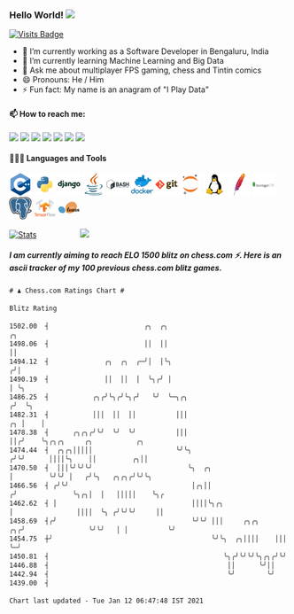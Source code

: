   ### Hello World!  <img src="https://github.com/sciencepal/sciencepal/blob/master/assets/Hi.gif" width="29px">
  [![Visits Badge](https://badges.pufler.dev/visits/sciencepal/sciencepal)](https://badges.pufler.dev/visits/sciencepal/sciencepal)
  
  - 🔭 I’m currently working as a Software Developer in Bengaluru, India
  - 🌱 I’m currently learning Machine Learning and Big Data
  - 💬 Ask me about multiplayer FPS gaming, chess and Tintin comics
  - 😄 Pronouns: He / Him
  - ⚡ Fun fact: My name is an anagram of "I Play Data"
  
  #### 📫 How to reach me:   
  [<img src="https://upload.wikimedia.org/wikipedia/commons/8/83/Steam_icon_logo.svg" width="3.5%"/>](https://steamcommunity.com/id/mongocds/)
  [<img src="https://github.com/sciencepal/sciencepal/blob/master/assets/discord-round.svg" width="3.5%"/>](https://discord.gg/MnUUbHe)
  [<img src="https://img.icons8.com/color/48/000000/twitter.png" width="3.5%"/>](https://twitter.com/sciencepal)
  [<img src="https://img.icons8.com/color/48/000000/linkedin.png" width="3.5%"/>](https://www.linkedin.com/in/adityapal1/)
  [<img src="https://img.icons8.com/fluent/48/000000/facebook-new.png" width="3.5%"/>](https://www.facebook.com/sciencepal/)
  [<img src="https://img.icons8.com/fluent/48/000000/instagram-new.png" width="3.5%"/>](https://www.instagram.com/aditya_sciencepal/)
  <a href="mailto:aditya.pal.science@gmail.com"> <img src="https://img.icons8.com/fluent/48/000000/gmail.png" width="3.5%"/> </a>
  
  #### 👨🏻‍💻 Languages and Tools <br />
  <code><img height="40" src="https://raw.githubusercontent.com/github/explore/80688e429a7d4ef2fca1e82350fe8e3517d3494d/topics/cpp/cpp.png"></code>
  <code><img height="40" src="https://raw.githubusercontent.com/github/explore/80688e429a7d4ef2fca1e82350fe8e3517d3494d/topics/python/python.png"></code>
  <code><img height="40" src="https://raw.githubusercontent.com/github/explore/80688e429a7d4ef2fca1e82350fe8e3517d3494d/topics/django/django.png"></code>
  <code><img height="40" src="https://raw.githubusercontent.com/github/explore/80688e429a7d4ef2fca1e82350fe8e3517d3494d/topics/java/java.png"></code>
  <code><img height="40" src="https://raw.githubusercontent.com/github/explore/80688e429a7d4ef2fca1e82350fe8e3517d3494d/topics/bash/bash.png"></code>
  <code><img height="40" src="https://raw.githubusercontent.com/github/explore/80688e429a7d4ef2fca1e82350fe8e3517d3494d/topics/docker/docker.png"></code>
  <code><img height="40" src="https://raw.githubusercontent.com/github/explore/80688e429a7d4ef2fca1e82350fe8e3517d3494d/topics/git/git.png"></code>
  <code><img height="40" src="https://raw.githubusercontent.com/github/explore/80688e429a7d4ef2fca1e82350fe8e3517d3494d/topics/jupyter-notebook/jupyter-notebook.png"></code>
  <code><img height="40" src="https://raw.githubusercontent.com/github/explore/80688e429a7d4ef2fca1e82350fe8e3517d3494d/topics/linux/linux.png"></code>
  <code><img height="40" src="https://raw.githubusercontent.com/github/explore/80688e429a7d4ef2fca1e82350fe8e3517d3494d/topics/maven/maven.png"></code>
  <code><img height="40" src="https://raw.githubusercontent.com/github/explore/80688e429a7d4ef2fca1e82350fe8e3517d3494d/topics/mongodb/mongodb.png"></code>
  <code><img height="40" src="https://raw.githubusercontent.com/github/explore/80688e429a7d4ef2fca1e82350fe8e3517d3494d/topics/postgresql/postgresql.png"></code>
  <code><img height="40" src="https://raw.githubusercontent.com/github/explore/80688e429a7d4ef2fca1e82350fe8e3517d3494d/topics/tensorflow/tensorflow.png"></code>
  <code><img height="40" src="https://raw.githubusercontent.com/github/explore/80688e429a7d4ef2fca1e82350fe8e3517d3494d/topics/scikit-learn/scikit-learn.png"></code>
  
  [![Stats](https://github-readme-stats.vercel.app/api?username=sciencepal&show_icons=true&theme=radical)](https://github-readme-stats.vercel.app/api?username=sciencepal&show_icons=true&theme=radical)&nbsp; &nbsp; &nbsp; &nbsp; &nbsp; &nbsp; &nbsp; &nbsp; &nbsp; &nbsp; <img src="https://github.com/sciencepal/sciencepal/blob/master/assets/saved.gif" width="195">
  
  ##### I am currently aiming to reach ELO 1500 blitz on chess.com ⚡. Here is an ascii tracker of my 100 previous chess.com blitz games.

  ```
  # ♟︎ Chess.com Ratings Chart #
  
  Blitz Rating

 1502.00  ┤                        ╭╮  ╭╮                                     ╭╮
 1498.06  ┤                        ││  ││                                     ││
 1494.12  ┤              ╭╮  ╭╮  ╭─╯│  │╰╮                                   ╭╯│
 1490.19  ┤              ││  ││  │  ╰╮╭╯ │                                   │ ╰╮
 1486.25  ┤           ╭╮╭╯╰╮╭╯╰╮╭╯   ╰╯  ╰─╮╭╮                              ╭╯  ╰╮
 1482.31  ┤           │││  ││  ││          │││                           ╭╮ │    │
 1478.38  ┤      ╭╮╭╮╭╯╰╯  ╰╯  ╰╯          │││                           ││╭╯    ╰╮╭╮╭╮     ╭╮           ╭╮
 1474.44  ┤  ╭╮╭╮│││││                     ╰╯╰╮                         ╭╯╰╯      ││││╰╮    ││         ╭╮││
 1470.50  ┤  │││╰╯╰╯╰╯                        ╰╮  ╭╮                    │         ╰╯╰╯ │   ╭╯╰╮   ╭╮╭╮╭╯╰╯╰╮
 1466.56  ┤ ╭╯╰╯                               │╭╮││                   ╭╯              ╰╮╭╮│  │   │││││    ╰╮╭
 1462.62  ┤ │                                  ││││╰╮╭╮                │                ││││  ╰╮ ╭╯╰╯╰╯     ││
 1458.69  ┤╭╯                                  ╰╯╰╯ │││     ╭╮╭╮    ╭╮╭╯                ╰╯╰╯   │ │          ╰╯
 1454.75  ┼╯                                        ╰╯╰╮  ╭╮││││    │││                        ╰─╯
 1450.81  ┤                                            ╰╮╭╯╰╯╰╯╰╮╭╮╭╯╰╯
 1446.88  ┤                                             ││      ╰╯││
 1442.94  ┤                                             ╰╯        ╰╯
 1439.00  ┤

Chart last updated - Tue Jan 12 06:47:48 IST 2021  
  ```
  
